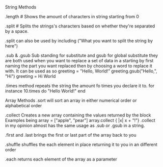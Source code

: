 String Methods

.length # Shows the amount of characters in string starting from 0

.split # Splits the strings's characters based on whether they're separated by a space.

.split can also be used by including ("What you want to split the string by here")

.sub & .gsub
Sub standing for substitute and gsub for global substitute they are both used when you want to replace a set of data in a starting by first naming the part you want replaced then by choosing a word to replace it with. It can be used as so
greeting = "Hello, World!"
greeting.gsub("Hello,", "Hi")
greeting
= Hi World

.times method repeats the string the amount fo times you declare it to. for instance
10.times do
  "Hello World!"
  end

  Array Methods
   .sort will sort an array in either numerical order or alphabetical order

   .collect Creates a new array containing the values returned by the block
   Examples being
   array = ["apple", "pear"]
   array.collect { |x| x + "!"}
   .collect in my opinion almost has the same usage as .sub or .gsub in a string.

   .first and .last brings the first or last part of the array back to you

   .shuffle shuffles the each element in place returning it to you in an different order

   .each returns each element of the array as a parameter
